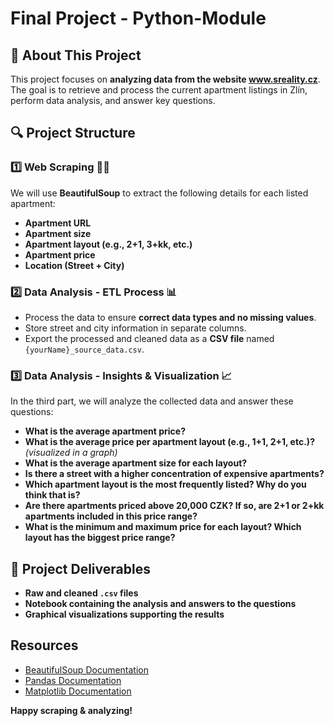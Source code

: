 # Final Project - Python-Module

## 📌 About This Project
This project focuses on **analyzing data from the website www.sreality.cz**. The goal is to retrieve and process the current apartment listings in Zlín, perform data analysis, and answer key questions.

## 🔍 Project Structure

### 1️⃣ Web Scraping 🕵️‍♂️
We will use **BeautifulSoup** to extract the following details for each listed apartment:
- **Apartment URL**
- **Apartment size**
- **Apartment layout (e.g., 2+1, 3+kk, etc.)**
- **Apartment price**
- **Location (Street + City)**

### 2️⃣ Data Analysis - ETL Process 📊
- Process the data to ensure **correct data types and no missing values**.
- Store street and city information in separate columns.
- Export the processed and cleaned data as a **CSV file** named `{yourName}_source_data.csv`.

### 3️⃣ Data Analysis - Insights & Visualization 📈
In the third part, we will analyze the collected data and answer these questions:
- **What is the average apartment price?**
- **What is the average price per apartment layout (e.g., 1+1, 2+1, etc.)?** *(visualized in a graph)*
- **What is the average apartment size for each layout?**
- **Is there a street with a higher concentration of expensive apartments?**
- **Which apartment layout is the most frequently listed? Why do you think that is?**
- **Are there apartments priced above 20,000 CZK? If so, are 2+1 or 2+kk apartments included in this price range?**
- **What is the minimum and maximum price for each layout? Which layout has the biggest price range?**

## 📂 Project Deliverables
- **Raw and cleaned `.csv` files**
- **Notebook containing the analysis and answers to the questions**
- **Graphical visualizations supporting the results**

## Resources
- [BeautifulSoup Documentation](https://www.crummy.com/software/BeautifulSoup/bs4/doc/)
- [Pandas Documentation](https://pandas.pydata.org/docs/)
- [Matplotlib Documentation](https://matplotlib.org/stable/contents.html)

 **Happy scraping & analyzing!**

